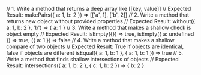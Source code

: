 // 1. Write a method that returns a deep array like [[key, value]]
// Expected Result: makePairs({ a: 1, b: 2 }) => [['a', 1], ['b', 2]]
// 2. Write a method that returns new object without provided properties
// Expected Result: without({ a: 1, b: 2 }, 'b') => { a: 1 }
// 3. Write a method that makes a shallow check is object empty
// Expected Result: isEmpty({}) => true, isEmpty({ a: undefined }) => true, ({ a: 1 }) => false
// 4. Write a method that makes a shallow compare of two objects
// Expected Result: True if objects are identical, false if objects are different isEqual({ a: 1, b: 1 }, { a: 1, b: 1 }) => true
// 5. Write a method that finds shallow intersections of objects
// Expected Result: intersections({ a: 1, b: 2 }, { c: 1, b: 2 }) => { b: 2 }